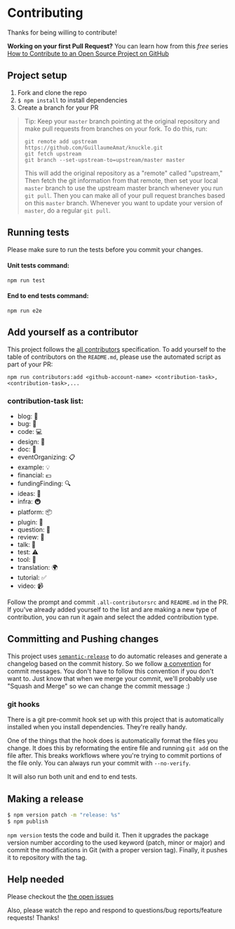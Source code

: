 # Contributing

Thanks for being willing to contribute!

**Working on your first Pull Request?** You can learn how from this _free_ series
[How to Contribute to an Open Source Project on GitHub][egghead]

## Project setup

1. Fork and clone the repo
2. `$ npm install` to install dependencies
3. Create a branch for your PR

> Tip: Keep your `master` branch pointing at the original repository and make
> pull requests from branches on your fork. To do this, run:
>
> ```
> git remote add upstream https://github.com/GuillaumeAmat/knuckle.git
> git fetch upstream
> git branch --set-upstream-to=upstream/master master
> ```
>
> This will add the original repository as a "remote" called "upstream,"
> Then fetch the git information from that remote, then set your local `master`
> branch to use the upstream master branch whenever you run `git pull`.
> Then you can make all of your pull request branches based on this `master`
> branch. Whenever you want to update your version of `master`, do a regular
> `git pull`.

## Running tests

Please make sure to run the tests before you commit your changes.

#### Unit tests command:
```
npm run test
```

#### End to end tests command:
```
npm run e2e
```

## Add yourself as a contributor

This project follows the [all contributors][all-contributors] specification.
To add yourself to the table of contributors on the `README.md`, please use the
automated script as part of your PR:

```console
npm run contributors:add <github-account-name> <contribution-task>,<contribution-task>,...
```

### contribution-task list:
* blog: 📝
* bug: 🐛
* code: 💻
* design: 🎨
* doc: 📖
* eventOrganizing: 📋
* example: 💡
* financial: 💵
* fundingFinding: 🔍
* ideas: 🤔
* infra: 🚇
* platform: 📦
* plugin: 🔌
* question: 💬
* review: 👀
* talk: 📢
* test: ⚠️
* tool: 🔧
* translation: 🌍
* tutorial: ✅
* video: 📹


Follow the prompt and commit `.all-contributorsrc` and `README.md` in the PR.
If you've already added yourself to the list and are making
a new type of contribution, you can run it again and select the added
contribution type.

## Committing and Pushing changes

This project uses [`semantic-release`][semantic-release] to do automatic
releases and generate a changelog based on the commit history. So we follow
[a convention][convention] for commit messages. You don't have to follow this
convention if you don't want to. Just know that when we merge your commit, we'll
probably use "Squash and Merge" so we can change the commit message :)


### git hooks

There is a git pre-commit hook set up with this project that is automatically installed
when you install dependencies. They're really handy.

One of the things that the hook does is automatically format the files you
change. It does this by reformating the entire file and running `git add` on
the file after. This breaks workflows where you're trying to commit portions of
the file only. You can always run your commit with `--no-verify`.

It will also run both unit and end to end tests.

## Making a release

```sh
$ npm version patch -m "release: %s"
$ npm publish
```

`npm version` tests the code and build it. Then it upgrades the package version number according to the used keyword (patch, minor or major) and commit the modifications in Git (with a proper version tag). Finally, it pushes it to repository with the tag.

## Help needed

Please checkout the [the open issues][issues]

Also, please watch the repo and respond to questions/bug reports/feature
requests! Thanks!

[egghead]: https://egghead.io/series/how-to-contribute-to-an-open-source-project-on-github
[semantic-release]: https://npmjs.com/package/semantic-release
[convention]: https://github.com/marionebl/commitlint/tree/788bb80fe29628a02fa79ff98a81ec095db70ebf/%40commitlint/config-conventional
[all-contributors]: https://github.com/kentcdodds/all-contributors
[issues]: https://github.com/GuillaumeAmat/knuckle/issues
